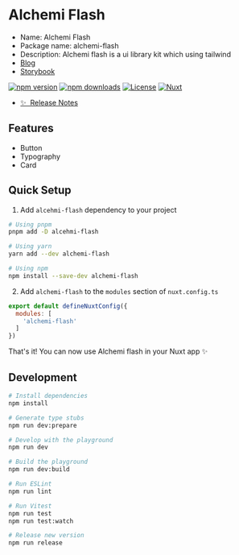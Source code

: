 


# Alchemi Flash
- Name: Alchemi Flash
- Package name: alchemi-flash
- Description: Alchemi flash is a ui library kit which using tailwind
- [Blog](https://medium.com/vuejs-school/make-your-own-tailwind-ui-component-library-for-your-nuxt-project-using-storybook-part-1-4-b3d11ad48867)
- [Storybook](https://sweet-gecko-ed7a89.netlify.app/?path=/docs/introduction--docs)

[![npm version][npm-version-src]][npm-version-href]
[![npm downloads][npm-downloads-src]][npm-downloads-href]
[![License][license-src]][license-href]
[![Nuxt][nuxt-src]][nuxt-href]

- [✨ &nbsp;Release Notes](/CHANGELOG.md)
<!-- - [📖 &nbsp;Documentation](https://example.com) -->

## Features

<!-- Highlight some of the features your module provide here -->
- Button
- Typography
- Card

## Quick Setup

1. Add `alcehmi-flash` dependency to your project

```bash
# Using pnpm
pnpm add -D alcehmi-flash

# Using yarn
yarn add --dev alchemi-flash

# Using npm
npm install --save-dev alchemi-flash
```

2. Add `alchemi-flash` to the `modules` section of `nuxt.config.ts`

```js
export default defineNuxtConfig({
  modules: [
    'alchemi-flash'
  ]
})
```

That's it! You can now use Alchemi flash in your Nuxt app ✨

## Development

```bash
# Install dependencies
npm install

# Generate type stubs
npm run dev:prepare

# Develop with the playground
npm run dev

# Build the playground
npm run dev:build

# Run ESLint
npm run lint

# Run Vitest
npm run test
npm run test:watch

# Release new version
npm run release
```

<!-- Badges -->
[npm-version-src]: https://img.shields.io/npm/v/my-module/latest.svg?style=flat&colorA=18181B&colorB=28CF8D
[npm-version-href]: https://npmjs.com/package/my-module

[npm-downloads-src]: https://img.shields.io/npm/dm/my-module.svg?style=flat&colorA=18181B&colorB=28CF8D
[npm-downloads-href]: https://npmjs.com/package/my-module

[license-src]: https://img.shields.io/npm/l/my-module.svg?style=flat&colorA=18181B&colorB=28CF8D
[license-href]: https://npmjs.com/package/my-module

[nuxt-src]: https://img.shields.io/badge/Nuxt-18181B?logo=nuxt.js
[nuxt-href]: https://nuxt.com

